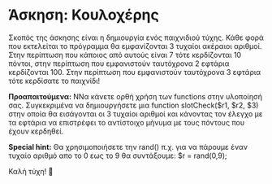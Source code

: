 # Άσκηση: Κουλοχέρης
Σκοπός της άσκησης είναι η δημιουργία ενός παιχνιδιού τύχης. Κάθε φορά που εκτελείται το πρόγραμμα θα εμφανίζονται 3 τυχαίοι ακέραιοι αριθμοί. Στην περίπτωση που κάποιος από αυτούς είναι 7 τότε κερδίζονται 10 πόντοι, στην περίπτωση που εμφανιστούν ταυτόχρονα 2 εφτάρια κερδίζονται 100. Στην περίπτωση που εμφανιστούν ταυτόχρονα 3 εφτάρια τότε κερδίσατε το παιχνίδι!

**Προαπαιτούμενα:** ΝΝα κάνετε ορθή χρήση των functions στην υλοποίησή σας. Συγκεκριμένα να δημιουργήσετε μια function slotCheck($r1, $r2, $3)  στην οποία θα εισάγονται οι 3 τυχαίοι αριθμοί και κάνοντας τον έλεγχο με τα εφτάρια να επιστρέφει το αντίστοιχο μήνυμα με τους πόντους που έχουν κερδηθεί.

**Special hint:** Θα χρησιμοποιήσετε την rand() π.χ. για να πάρουμε έναν τυχαίο αριθμό απο το 0 εως το 9 θα συντάξουμε: $r = rand(0,9);

Καλή τύχη! 💪

<!--

<html>
<head>
	<title>Slot Machine v2</title>
</head>
<body>

<?php

function slotmachine($r1, $r2, $r3)
{

	echo "<h1>$r1 - $r2 - $r3</h1>";

	if($r1 == 7 && $r2 == 7 && $r3 == 7)
	{
		echo "1000!!!";
	}
	elseif($r1 == 7 && $r2 == 7 || $r1 == 7 && $r3 == 7 || $r2 == 7 && $r3 == 7)
	{
		echo "100";
	}
	elseif($r1 == 7 || $r2 == 7 || $r3 == 7)
	{
		echo "10";
	}
}


$r1 = rand(0,9);
$r2 = rand(0,9);
$r3 = rand(0,9);


slotmachine($r1, $r2, $r3);


?>

</body>
</html>
-->
